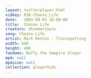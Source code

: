 ```yaml
---
layout: twitterplayer.html
vidkey: 036-Choose_Life
date:   2003-08-03 10:00:00
title:  Choose Life
creators: Shimmertwins
song: Choose Life
artist: Mark Renton - Trainspotting
width: 640
height: 480
fandoms: Buffy the Vampire Slayer
mp4: null
mp4size: null
collection: playerVids
---
```


  <div>
  
  </div>
  